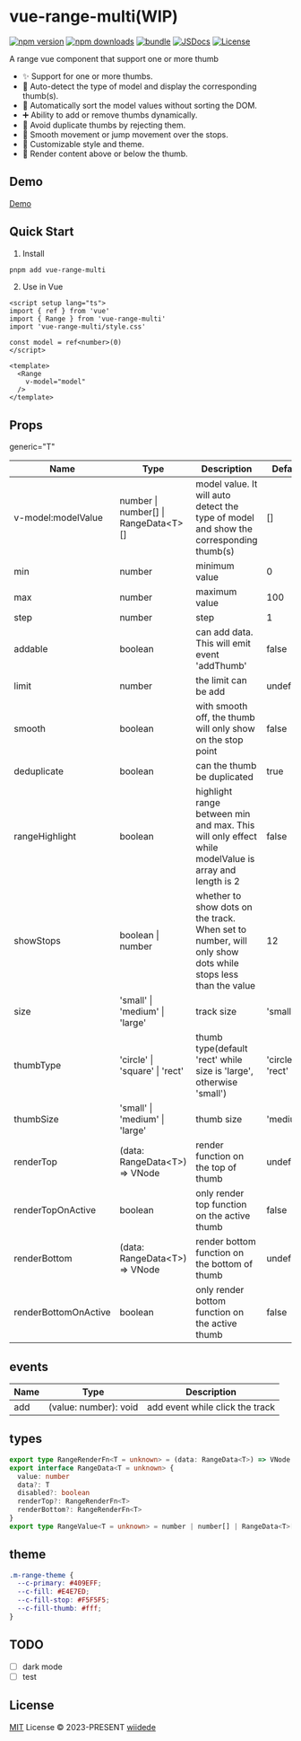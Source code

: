 # vue-range-multi(WIP)

[![npm version][npm-version-src]][npm-version-href]
[![npm downloads][npm-downloads-src]][npm-downloads-href]
[![bundle][bundle-src]][bundle-href]
[![JSDocs][jsdocs-src]][jsdocs-href]
[![License][license-src]][license-href]

A range vue component that support one or more thumb

- ✨ Support for one or more thumbs.
- 🔄 Auto-detect the type of model and display the corresponding thumb(s).
- 🔀 Automatically sort the model values without sorting the DOM.
- ➕ Ability to add or remove thumbs dynamically.
- 🚫 Avoid duplicate thumbs by rejecting them.
- 🍡 Smooth movement or jump movement over the stops.
- 🎨 Customizable style and theme.
- 📍 Render content above or below the thumb.

## Demo

[Demo](https://range.wiidede.space/)

## Quick Start

1. Install

```bash
pnpm add vue-range-multi
```

2. Use in Vue

```vue
<script setup lang="ts">
import { ref } from 'vue'
import { Range } from 'vue-range-multi'
import 'vue-range-multi/style.css'

const model = ref<number>(0)
</script>

<template>
  <Range
    v-model="model"
  />
</template>
```

## Props

generic="T"

| Name | Type | Description | Default | Required |
| --- | --- | --- | --- | --- |
| v-model:modelValue | number \| number[] \| RangeData\<T>[] | model value. It will auto detect the type of model and show the corresponding thumb(s) | [] | true |
| min | number | minimum value | 0 | |
| max | number | maximum value | 100 | |
| step | number | step | 1 | |
| addable | boolean | can add data. This will emit event 'addThumb' | false | |
| limit | number | the limit can be add | undefined | |
| smooth | boolean | with smooth off, the thumb will only show on the stop point | false | |
| deduplicate | boolean | can the thumb be duplicated | true | |
| rangeHighlight | boolean | highlight range between min and max. This will only effect while modelValue is array and length is 2 | false | |
| showStops | boolean \| number | whether to show dots on the track. When set to number, will only show dots while stops less than the value | 12 | |
| size | 'small' \| 'medium' \| 'large' | track size | 'small' | |
| thumbType | 'circle' \| 'square' \| 'rect' | thumb type(default 'rect' while size is 'large', otherwise 'small') | 'circle' \| 'rect' | |
| thumbSize | 'small' \| 'medium' \| 'large' | thumb size | 'medium' | |
| renderTop | (data: RangeData\<T>) => VNode | render function on the top of thumb | undefined | |
| renderTopOnActive | boolean | only render top function on the active thumb | false | |
| renderBottom | (data: RangeData\<T>) => VNode | render bottom function on the bottom of thumb | undefined | |
| renderBottomOnActive | boolean | only render bottom function on the active thumb | false | |

## events

| Name | Type| Description |
| --- | --- | --- |
| add | (value: number): void | add event while click the track |

## types

```ts
export type RangeRenderFn<T = unknown> = (data: RangeData<T>) => VNode
export interface RangeData<T = unknown> {
  value: number
  data?: T
  disabled?: boolean
  renderTop?: RangeRenderFn<T>
  renderBottom?: RangeRenderFn<T>
}
export type RangeValue<T = unknown> = number | number[] | RangeData<T>[]
```

## theme

```css
.m-range-theme {
  --c-primary: #409EFF;
  --c-fill: #E4E7ED;
  --c-fill-stop: #F5F5F5;
  --c-fill-thumb: #fff;
}
```

## TODO

- [ ] dark mode
- [ ] test

## License

[MIT](./LICENSE) License © 2023-PRESENT [wiidede](https://github.com/wiidede)

<!-- Badges -->

[npm-version-src]: https://img.shields.io/npm/v/vue-range-multi?style=flat&colorA=080f12&colorB=1fa669
[npm-version-href]: https://npmjs.com/package/vue-range-multi
[npm-downloads-src]: https://img.shields.io/npm/dm/vue-range-multi?style=flat&colorA=080f12&colorB=1fa669
[npm-downloads-href]: https://npmjs.com/package/vue-range-multi
[bundle-src]: https://img.shields.io/bundlephobia/minzip/vue-range-multi?style=flat&colorA=080f12&colorB=1fa669&label=minzip
[bundle-href]: https://bundlephobia.com/result?p=vue-range-multi
[license-src]: https://img.shields.io/github/license/wiidede/vue-range-multi.svg?style=flat&colorA=080f12&colorB=1fa669
[license-href]: https://github.com/wiidede/vue-range-multi/blob/main/LICENSE
[jsdocs-src]: https://img.shields.io/badge/jsdocs-reference-080f12?style=flat&colorA=080f12&colorB=1fa669
[jsdocs-href]: https://www.jsdocs.io/package/vue-range-multi
